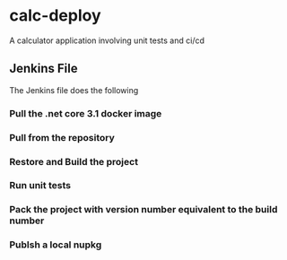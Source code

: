 # calc-deploy
A calculator application involving unit tests and ci/cd


## Jenkins File

The Jenkins file does the following

### Pull the .net core 3.1 docker image 
### Pull from the repository
### Restore and Build the project
### Run unit tests
### Pack the project with version number equivalent to the build number
### Publsh a local nupkg
